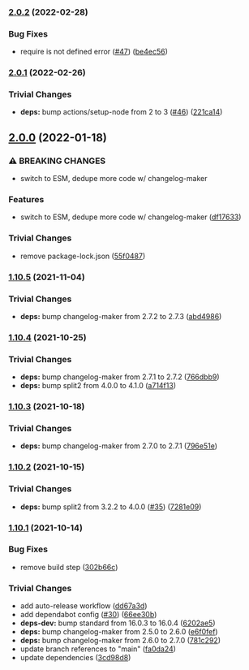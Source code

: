 ### [2.0.2](https://github.com/rvagg/branch-diff/compare/v2.0.1...v2.0.2) (2022-02-28)


### Bug Fixes

* require is not defined error ([#47](https://github.com/rvagg/branch-diff/issues/47)) ([be4ec56](https://github.com/rvagg/branch-diff/commit/be4ec5697cccdbfc9e95f602f69fa39015b5d70e))

### [2.0.1](https://github.com/rvagg/branch-diff/compare/v2.0.0...v2.0.1) (2022-02-26)


### Trivial Changes

* **deps:** bump actions/setup-node from 2 to 3 ([#46](https://github.com/rvagg/branch-diff/issues/46)) ([221ca14](https://github.com/rvagg/branch-diff/commit/221ca146d683711505724f73e115ffa44ffa72d3))

## [2.0.0](https://github.com/rvagg/branch-diff/compare/v1.10.5...v2.0.0) (2022-01-18)


### ⚠ BREAKING CHANGES

* switch to ESM, dedupe more code w/ changelog-maker

### Features

* switch to ESM, dedupe more code w/ changelog-maker ([df17633](https://github.com/rvagg/branch-diff/commit/df176331c82ad9d27d5325ca29b059e89c7abef3))


### Trivial Changes

* remove package-lock.json ([55f0487](https://github.com/rvagg/branch-diff/commit/55f0487b714419375b9a8482a677ead822c5104f))

### [1.10.5](https://github.com/rvagg/branch-diff/compare/v1.10.4...v1.10.5) (2021-11-04)


### Trivial Changes

* **deps:** bump changelog-maker from 2.7.2 to 2.7.3 ([abd4986](https://github.com/rvagg/branch-diff/commit/abd498623d57fb94fdc173e4763fc2033bc0c275))

### [1.10.4](https://github.com/rvagg/branch-diff/compare/v1.10.3...v1.10.4) (2021-10-25)


### Trivial Changes

* **deps:** bump changelog-maker from 2.7.1 to 2.7.2 ([766dbb9](https://github.com/rvagg/branch-diff/commit/766dbb9884cdb485d3537fc568df8c07318554d0))
* **deps:** bump split2 from 4.0.0 to 4.1.0 ([a714f13](https://github.com/rvagg/branch-diff/commit/a714f13e551352ee5cf3d036e3a7853da41d382c))

### [1.10.3](https://github.com/rvagg/branch-diff/compare/v1.10.2...v1.10.3) (2021-10-18)


### Trivial Changes

* **deps:** bump changelog-maker from 2.7.0 to 2.7.1 ([796e51e](https://github.com/rvagg/branch-diff/commit/796e51e51d38f02b26e5ad1c934d578b345a9db0))

### [1.10.2](https://github.com/rvagg/branch-diff/compare/v1.10.1...v1.10.2) (2021-10-15)


### Trivial Changes

* **deps:** bump split2 from 3.2.2 to 4.0.0 ([#35](https://github.com/rvagg/branch-diff/issues/35)) ([7281e09](https://github.com/rvagg/branch-diff/commit/7281e09090e6475019e1a5616f8819f5840ec928))

### [1.10.1](https://github.com/rvagg/branch-diff/compare/v1.10.0...v1.10.1) (2021-10-14)


### Bug Fixes

* remove build step ([302b66c](https://github.com/rvagg/branch-diff/commit/302b66c594aa938236e1fec454ef045da13cd275))


### Trivial Changes

* add auto-release workflow ([dd67a3d](https://github.com/rvagg/branch-diff/commit/dd67a3d65d829a99593aebf2abad42ed870267da))
* add dependabot config ([#30](https://github.com/rvagg/branch-diff/issues/30)) ([66ee30b](https://github.com/rvagg/branch-diff/commit/66ee30bf24b18aee0031b1a9f4352061762f7e36))
* **deps-dev:** bump standard from 16.0.3 to 16.0.4 ([6202ae5](https://github.com/rvagg/branch-diff/commit/6202ae5b59a8bb3fa24c98d2bfe17f975d8418b2))
* **deps:** bump changelog-maker from 2.5.0 to 2.6.0 ([e6f0fef](https://github.com/rvagg/branch-diff/commit/e6f0feff5cb3cfc92abf458afd64b915251dc2a6))
* **deps:** bump changelog-maker from 2.6.0 to 2.7.0 ([781c292](https://github.com/rvagg/branch-diff/commit/781c2929dbf5ec964f17f25c22d450802d061793))
* update branch references to "main" ([fa0da24](https://github.com/rvagg/branch-diff/commit/fa0da24fe321d7a7744e35e7325ffd6fc7488d2f))
* update dependencies ([3cd98d8](https://github.com/rvagg/branch-diff/commit/3cd98d8eaa73cd699f12b9bed06b3b57a5fcb744))
